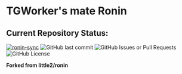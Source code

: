 # TGWorker's mate Ronin

## Current Repository Status:

[![ronin-sync](https://github.com/mikeybob/ronin/actions/workflows/UpstreamSync.yml/badge.svg)](https://github.com/mikeybob/ronin/actions/workflows/UpstreamSync.yml)  ![GitHub last commit](https://img.shields.io/github/last-commit/mikeybob/ronin?labelColor=blue&logo=github)  ![GitHub Issues or Pull Requests](https://img.shields.io/github/issues/mikeybob/ronin?labelColor=red&logo=github)  ![GitHub License](https://img.shields.io/github/license/mikeybob/ronin?labelColor=royalblue)

**Forked from little2/ronin**

